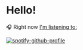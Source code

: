 # Hello!

🎧 Right now <a href="https://sptfy.com/nikhi">I'm listening to</a><a href="https://soundcloud.com/738">:</a>

[![spotify-github-profile](https://spotify-github-profile.vercel.app/api/view?uid=nikhibhambra&cover_image=true&theme=natemoo-re&bar_color=53b14f&bar_color_cover=true)](https://spotify-github-profile.vercel.app/api/view?uid=nikhibhambra&redirect=true)
